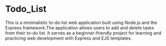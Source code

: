 # Todo_List
This is a minimalistic to-do list web application built using Node.js and the Express framework.The application allows users to add and delete tasks from their to-do list. It serves as a beginner-friendly project for learning and practicing web development with Express and EJS templates.


